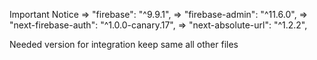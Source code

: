 Important Notice
=> "firebase": "^9.9.1",
=> "firebase-admin": "^11.6.0",
=> "next-firebase-auth": "^1.0.0-canary.17",
=> "next-absolute-url": "^1.2.2",

Needed version for integration
keep same all other files
